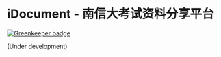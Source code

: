 iDocument - 南信大考试资料分享平台
==============================

[![Greenkeeper badge](https://badges.greenkeeper.io/DuoHuo/iDocument.svg)](https://greenkeeper.io/)

(Under development)
